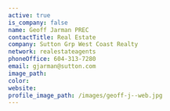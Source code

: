```yaml
---
active: true
is_company: false
name: Geoff Jarman PREC
contactTitle: Real Estate
company: Sutton Grp West Coast Realty
network: realestateagents
phoneOffice: 604-313-7280
email: gjarman@sutton.com
image_path:
color:
website:
profile_image_path: /images/geoff-j--web.jpg
---
```



